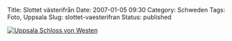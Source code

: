 Title: Slottet västerifrån
Date: 2007-01-05 09:30
Category: Schweden
Tags: Foto, Uppsala
Slug: slottet-vaesterifran
Status: published

[![Uppsala Schloss von
Westen](/pic/slottetbw_s.jpg "Uppsala Schloss von Westen")](/pic/slottetbw_l.jpg)

